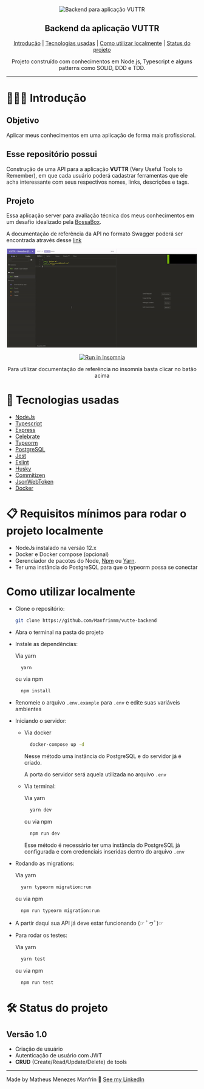 <p align="center">

  <img width=150px height=150px src="https://image.flaticon.com/icons/svg/3465/3465047.svg" alt="Backend para aplicação VUTTR">

</p>

<h2 align="center">Backend da aplicação VUTTR</h2>

<div align="center">

[Introdução](#-Introdução)
| [Tecnologias usadas](#-Tecnologias-usadas)
| [Como utilizar localmente](#-Como-utilizar-localmente)
| [Status do projeto](#-Status-do-projeto)

Projeto construído com conhecimentos em Node.js, Typescript e alguns patterns como SOLID, DDD e TDD.

</div>

---

# 👨🏻‍💻 Introdução

## Objetivo

Aplicar meus conhecimentos em uma aplicação de forma mais profissional.

## Esse repositório possui

Construção de uma API para a aplicação **VUTTR** (Very Useful Tools to Remember), em que cada usuário poderá cadastrar ferramentas que ele acha interessante com seus respectivos nomes, links, descrições e tags.

## Projeto

Essa aplicação server para avaliação técnica dos meus conhecimentos em um desafio idealizado pela [BossaBox](https://bossabox.com/).

A documentação de referência da API no formato Swagger poderá ser encontrada através desse [link](https://app.swaggerhub.com/apis-docs/Manfrinmm/VUTTR-API/1.0)

<div align="center" >
  <img width="500px" src="./docs/insomnia.gif"/>

[![Run in Insomnia](https://insomnia.rest/images/run.svg)](https://insomnia.rest/run/?label=VUTTR-backend&uri=https%3A%2F%2Fgithub.com%2FManfrinmm%2FVUTTR-backend%2Fblob%2Fmaster%2Fdocs%2Fdocumentation%2FInsomnia.json)

Para utilizar documentação de referência no insomnia basta clicar no batão acima

</div>

# 🚀 Tecnologias usadas

- [NodeJs](https://nodejs.org)
- [Typescript](https://www.typescriptlang.org)
- [Express](https://expressjs.com)
- [Celebrate](https://github.com/arb/celebrate#readme)
- [Typeorm](https://typeorm.io/#/)
- [PostgreSQL](https://www.postgresql.org/)
- [Jest](https://jestjs.io/)
- [Eslint](https://eslint.org/)
- [Husky](https://www.npmjs.com/package/husky)
- [Commitizen](https://www.npmjs.com/package/commitizen)
- [JsonWebToken](https://www.npmjs.com/package/jsonwebtoken)
- [Docker](https://www.docker.com/)

# 📋 Requisitos mínimos para rodar o projeto localmente

- NodeJs instalado na versão 12.x
- Docker e Docker compose (opcional)
- Gerenciador de pacotes do Node, [Npm](https://www.npmjs.com/) ou [Yarn](https://yarnpkg.com/).
- Ter uma instância do PostgreSQL para que o typeorm possa se conectar

# Como utilizar localmente

- Clone o repositório:

  ```bash
  git clone https://github.com/Manfrinmm/vutte-backend
  ```

- Abra o terminal na pasta do projeto

- Instale as dependências:

  Via yarn

  ```bash
    yarn
  ```

  ou via npm

  ```bash
    npm install
  ```

- Renomeie o arquivo `.env.example` para `.env` e edite suas variáveis ambientes

- Iniciando o servidor:

  - Via docker

    ```bash
      docker-compose up -d
    ```

    Nesse método uma instância do PostgreSQL e do servidor já é criado.

    A porta do servidor será aquela utilizada no arquivo `.env`

  - Via terminal:

    Via yarn

    ```bash
      yarn dev
    ```

    ou via npm

    ```bash
      npm run dev
    ```

    Esse método é necessário ter uma instância do PostgreSQL já configurada e com credenciais inseridas dentro do arquivo `.env`

- Rodando as migrations:

  Via yarn

  ```bash
    yarn typeorm migration:run
  ```

  ou via npm

  ```bash
    npm run typeorm migration:run
  ```

- A partir daqui sua API já deve estar funcionando (☞ ﾟヮﾟ)☞

- Para rodar os testes:

  Via yarn

  ```bash
    yarn test
  ```

  ou via npm

  ```bash
    npm run test
  ```

# 🛠 Status do projeto

## Versão 1.0

- Criação de usuário
- Autenticação de usuário com JWT
- **CRUD** (Create/Read/Update/Delete) de tools

---

Made by Matheus Menezes Manfrin 🦥 [See my LinkedIn](https://www.linkedin.com/in/matheusmmm/)
